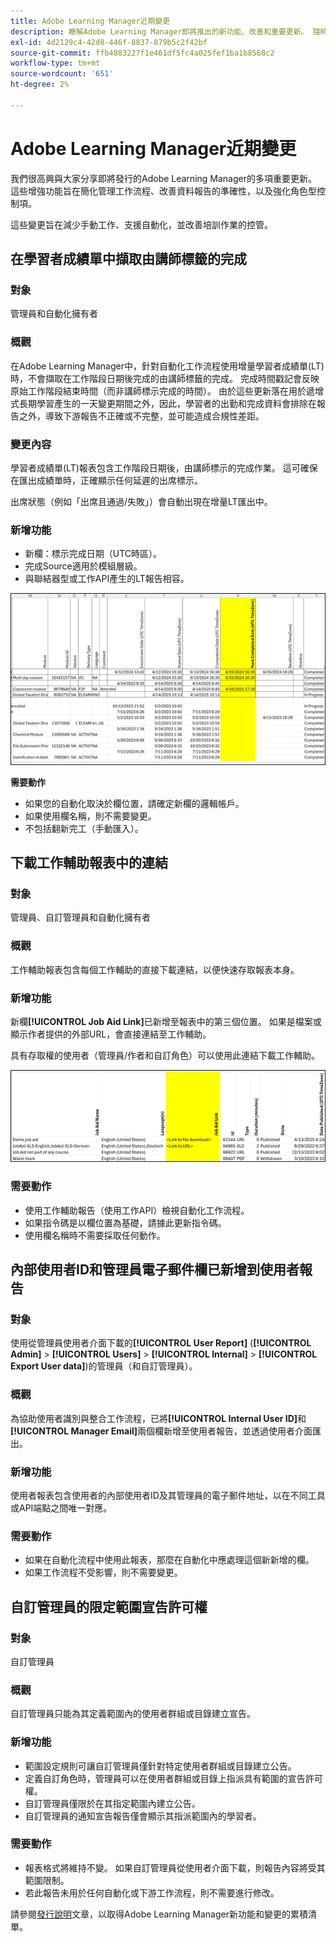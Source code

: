 ```yaml
---
title: Adobe Learning Manager近期變更
description: 瞭解Adobe Learning Manager即將推出的新功能、改善和重要更新。 隨時瞭解最新的增強功能，讓您提前規劃並充分運用最新增強功能。
exl-id: 4d2129c4-42d8-446f-8837-879b5c2f42bf
source-git-commit: ffb4883227f1e461df5fc4a025fef1ba1b8568c2
workflow-type: tm+mt
source-wordcount: '651'
ht-degree: 2%

---
```


# Adobe Learning Manager近期變更

我們很高興與大家分享即將發行的Adobe Learning Manager的多項重要更新。 這些增強功能旨在簡化管理工作流程、改善資料報告的準確性，以及強化角色型控制項。

這些變更旨在減少手動工作、支援自動化，並改善培訓作業的控管。

## 在學習者成績單中擷取由講師標籤的完成

### 對象

管理員和自動化擁有者

### 概觀

在Adobe Learning Manager中，針對自動化工作流程使用增量學習者成績單(LT)時，不會擷取在工作階段日期後完成的由講師標籤的完成。 完成時間戳記會反映原始工作階段結束時間（而非講師標示完成的時間）。 由於這些更新落在用於遞增式長期學習產生的一天變更期間之外，因此，學習者的出勤和完成資料會排除在報告之外，導致下游報告不正確或不完整，並可能造成合規性差距。

### 變更內容

學習者成績單(LT)報表包含工作階段日期後，由講師標示的完成作業。 這可確保在匯出成績單時，正確顯示任何延遲的出席標示。

出席狀態（例如「出席且通過/失敗」）會自動出現在增量LT匯出中。

### 新增功能

* 新欄：標示完成日期（UTC時區）。
* 完成Source適用於模組層級。
* 與聯結器型或工作API產生的LT報告相容。

![](assets/capture-instructor.png)

**需要動作**

* 如果您的自動化取決於欄位置，請確定新欄的邏輯帳戶。
* 如果使用欄名稱，則不需要變更。
* 不包括翻新完工（手動匯入）。

## 下載工作輔助報表中的連結

### 對象

管理員、自訂管理員和自動化擁有者

### 概觀

工作輔助報表包含每個工作輔助的直接下載連結，以便快速存取報表本身。

### 新增功能

新欄&#x200B;**[!UICONTROL Job Aid Link]**&#x200B;已新增至報表中的第三個位置。 如果是檔案或顯示作者提供的外部URL，會直接連結至工作輔助。

具有存取權的使用者（管理員/作者和自訂角色）可以使用此連結下載工作輔助。

![](assets/download-links-for-job-aid.png)

### 需要動作

* 使用工作輔助報告（使用工作API）檢視自動化工作流程。
* 如果指令碼是以欄位置為基礎，請據此更新指令碼。
* 使用欄名稱時不需要採取任何動作。

## 內部使用者ID和管理員電子郵件欄已新增到使用者報告

### 對象

使用從管理員使用者介面下載的&#x200B;**[!UICONTROL User Report]** (**[!UICONTROL Admin]** > **[!UICONTROL Users]** > **[!UICONTROL Internal]** > **[!UICONTROL Export User data]**)的管理員（和自訂管理員）。

### 概觀

為協助使用者識別與整合工作流程，已將&#x200B;**[!UICONTROL Internal User ID]**&#x200B;和&#x200B;**[!UICONTROL Manager Email]**&#x200B;兩個欄新增至使用者報告，並透過使用者介面匯出。

### 新增功能

使用者報表包含使用者的內部使用者ID及其管理員的電子郵件地址，以在不同工具或API端點之間唯一對應。

### 需要動作

* 如果在自動化流程中使用此報表，那麼在自動化中應處理這個新新增的欄。
* 如果工作流程不受影響，則不需要變更。

## 自訂管理員的限定範圍宣告許可權

### 對象

自訂管理員

### 概觀

自訂管理員只能為其定義範圍內的使用者群組或目錄建立宣告。

### 新增功能

* 範圍設定規則可讓自訂管理員僅針對特定使用者群組或目錄建立公告。
* 定義自訂角色時，管理員可以在使用者群組或目錄上指派具有範圍的宣告許可權。
* 自訂管理員僅限於在其指定範圍內建立公告。
* 自訂管理員的通知宣告報告僅會顯示其指派範圍內的學習者。

### 需要動作

* 報表格式將維持不變。 如果自訂管理員從使用者介面下載，則報告內容將受其範圍限制。
* 若此報告未用於任何自動化或下游工作流程，則不需要進行修改。

請參閱[發行說明](https://experienceleague.adobe.com/zh-hant/docs/learning-manager/using/introduction/release-notes)文章，以取得Adobe Learning Manager新功能和變更的累積清單。
